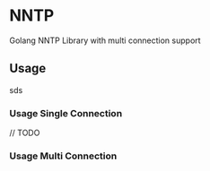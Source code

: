 # NNTP
Golang NNTP Library with multi connection support

## Usage
sds

### Usage Single Connection
// TODO

### Usage Multi Connection

